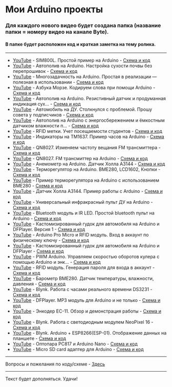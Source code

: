 # Мои Arduino проекты

### Для каждого нового видео будет создана папка (название папки = номеру видео на канале Byte).
#### В папке будет расположен код и краткая заметка на тему ролика.
---

- [YouTube](https://youtu.be/4hwFWdwO0B4 "Видео на YouTube") - SIM800L. Простой пример на Arduino - [Схема и код](../main/all_here/140/note.md "Заметка")  
- [YouTube](https://youtu.be/TNvrlb5-B1U "Видео на YouTube") - Автополив на Arduino. Настройка сухости почвы без перепрошивок - [Схема и код](../main/all_here/139/note.md "Заметка")  
- [YouTube](https://youtu.be/GQk2Z4ZU4Uc "Видео на YouTube") - Многозадачность на Arduino. Простая в реализации — полезная в использовании - [Схема и код](../main/all_here/138/note.md "Заметка")  
- [YouTube](https://youtu.be/dPrCPrQ8fX8 "Видео на YouTube") - Азбука Морзе. Кодируем слова при помощи Arduino - [Схема и код](../main/all_here/137/note.md "Заметка")  
- [YouTube](https://youtu.be/HQnpxCwDiSw "Видео на YouTube") - Автополив на Arduino. Резистивный датчик и продуманная индикация сух... - [Схема и код](../main/all_here/136/note.md "Заметка")  
- [YouTube](https://youtu.be/zTReOaa-ki4 "Видео на YouTube") - Автомобиль на ДУ. Столкнулся с проблемой. Прошу совета у подписчиков - [Схема и код](../main/all_here/135/note.md "Заметка")  
- [YouTube](https://youtu.be/i3KQ0hHdfM8 "Видео на YouTube") - Автополив на Arduino с энергосбережением и ёмкостным датчиком влажности п... - [Схема и код](../main/all_here/134/note.md "Заметка")  
- [YouTube](https://youtu.be/iiePWwrGGWk "Видео на YouTube") - RFID метки. Учет посещаемости студентов - [Схема и код](../main/all_here/132/note.md "Заметка")  
- [YouTube](https://youtu.be/vBpFZ0Q-CQk "Видео на YouTube") - Индикаторы на TM1637. Пример часов на Arduino - [Схема и код](../main/all_here/128/note.md "Заметка")  
- [YouTube](https://youtu.be/78hnIbL0wv4 "Видео на YouTube") - QN8027. Изменяем частоту вещания FM трансмиттера - [Схема и код](../main/all_here/127/note.md "Заметка")  
- [YouTube](https://youtu.be/3IMcBIxdN74 "Видео на YouTube") - QN8027. FM трансмиттер на Arduino - [Схема и код](../main/all_here/123/note.md "Заметка")  
- [YouTube](https://youtu.be/4TB-eQktunM "Видео на YouTube") - Анемометр на Arduino. Датчик Холла A3144 - [Схема и код](../main/all_here/121/note.md "Заметка")  
- [YouTube](https://youtu.be/EIGuOLGFjwg "Видео на YouTube") - Терморегулятор на Arduino. BME280, LCD1602, Кнопки - [Схема и код](../main/all_here/119/note.md "Заметка")  
- [YouTube](https://youtu.be/KHaBYqH8C88 "Видео на YouTube") - Пример терморегулятора на Arduino с использованием BME280 - [Схема и код](../main/all_here/116/note.md "Заметка")  
- [YouTube](https://youtu.be/tiB-NgepepE "Видео на YouTube") - Датчик Холла A3144. Пример работы с Arduino - [Схема и код](../main/all_here/114/note.md "Заметка")  
- [YouTube](https://youtu.be/h4-RB2VIxEQ "Видео на YouTube") - Универсальный инфракрасный пульт ДУ на Arduino - [Схема и код](../main/all_here/113/note.md "Заметка")  
- [YouTube](https://youtu.be/6rTm5rSS-HI "Видео на YouTube") - Bluetooth модуль и IR LED. Простой bluetooth пульт на Arduino - [Схема и код](../main/all_here/112/note.md "Заметка")  
- [YouTube](https://youtu.be/s6m5Xz1uP20 "Видео на YouTube") - Кастомизированный гудок для автомобиля на Arduino и DFPlayer. Версия 1 - [Схема и код](../main/all_here/111/note.md "Заметка")  
- [YouTube](https://youtu.be/mnTJ_KKey8Y "Видео на YouTube") - Arduino Pro Micro и RFID модуль. Вход в аккаунт по физическому ключу - [Схема и код](../main/all_here/110/note.md "Заметка")  
- [YouTube](https://youtu.be/s805qDtmGL4 "Видео на YouTube") - Кастомизированный гудок для автомобиля на Arduino и DFPlayer - [Схема и код](../main/all_here/107/note.md "Заметка")  
- [YouTube](https://youtu.be/Mws92_Tydzc "Видео на YouTube") - PWM Arduino. Управляем скоростью оборотов кулера с помощью Arduino и энк... - [Схема и код](../main/all_here/105/note.md "Заметка")  
- [YouTube](https://youtu.be/W3l_Y6CUsN0 "Видео на YouTube") - RFID модуль. Генерация пароля для входа в аккаунт - [Схема и код](../main/all_here/104/note.md "Заметка")  
- [YouTube](https://youtu.be/IH0OjdDm-tQ "Видео на YouTube") - Барометр BME280. Датчик температуры, влажности, давления - [Схема и код](../main/all_here/103/note.md "Заметка")  
- [YouTube](https://youtu.be/mCQL9Lf8vNQ "Видео на YouTube") - Blynk. Работа с часами реального времени DS3231 - [Схема и код](../main/all_here/101/note.md "Заметка")  
- [YouTube](https://youtu.be/R9OFNXNmbUU "Видео на YouTube") - DFPlayer. MP3 модуль для Arduino и не только - [Схема и код](../main/all_here/100/note.md "Заметка")  
- [YouTube](https://youtu.be/Od3fHgCyVqA "Видео на YouTube") - Энкодер EC-11. Обзор и демонстрация работы - [Схема и код](../main/all_here/099/note.md "Заметка")  
- [YouTube](https://youtu.be/0h35ANUYJic "Видео на YouTube") - Blynk. Работа с светодиодным модулем NeoPixel 16 - [Схема и код](../main/all_here/098/note.md "Заметка")  
- [YouTube](https://youtu.be/jGwOm6RJSXw "Видео на YouTube") - Blynk. Arduino + ESP8266(ESP-01). Отображение данных на планшете - [Схема и код](../main/all_here/096/note.md "Заметка")  
- [YouTube](https://youtu.be/Qj6u54ZIWvw "Видео на YouTube") - Оптопара PC817 и Arduino Nano - [Схема и код](../main/all_here/089/note.md "Заметка")  
- [YouTube](https://youtu.be/3IWbsPj9oK0 "Видео на YouTube") - Micro SD card адаптер для Arduino - [Схема и код](../main/all_here/084/note.md "Заметка")  

---

Вопросы и пожелания по коду/схеме - [Здесь](https://www.youtube.com/c/Bytevideo/)

---
Текст будет дополняться. Удачи!
